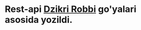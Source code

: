 # Rest-api <a href='https://dzikrirobbi.medium.com/rest-api-with-php-get-post-put-delete-8365fe092618'> Dzikri Robbi</a> go'yalari asosida yozildi.
